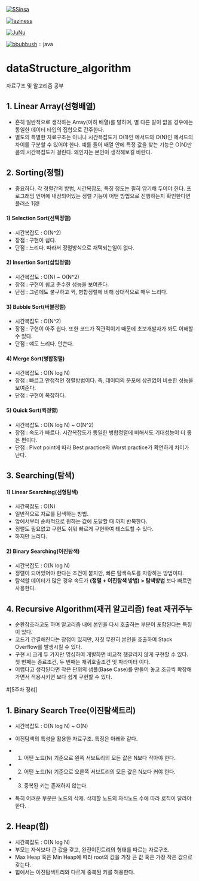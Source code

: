 [![SSinsa](https://img.shields.io/static/v1?logo=GitHub&label=Cteator&message=SSinsa&color=blue)](https://github.com/SSinsa)

[![laziness](https://img.shields.io/static/v1?logo=GitHub&label=Cteator&message=laziness&color=blue)](https://github.com/sonwonrak92)

[![JuNu](https://img.shields.io/static/v1?logo=GitHub&label=Cteator&message=JuNu&color=blue)](https://github.com/mike6321)

[![bbubbush](https://img.shields.io/static/v1?logo=GitHub&label=Cteator&message=bbubbush&color=lightgrey)](https://github.com/bbubbush) :: java

# dataStructure_algorithm
자료구조 및 알고리즘 공부


## 1. Linear Array(선형배열)
- 흔히 일반적으로 생각하는 Array(이하 배열)를 말하며, 별 다른 말이 없을 경우에는 동일한 데이터 타입의 집합으로 간주한다.
- 별도의 특별한 자료구조는 아니나 시간복잡도가 O(1)인 메서드와 O(N)인 메서드의 차이를 구분할 수 있어야 한다.  예를 들어 배열 안에 특정 값을 찾는 기능은 O(N)만큼의 시간복잡도가 걸린다. 왜인지는 본인이 생각해보길 바란다.

## 2. Sorting(정렬)
- 중요하다. 각 정렬간의 방법, 시간복잡도, 특징 정도는 필히 암기해 두어야 한다. 프로그래밍 언어에 내장되어있는 정렬 기능이 어떤 방법으로 진행하는지 확인한다면 플러스 1점!

#### 1) Selection Sort(선택정렬)
- 시간복잡도 : O(N^2)
- 장점 : 구현이 쉽다.
- 단점 : 느리다. 따라서 정렬방식으로 채택되는일이 없다.

#### 2) Insertion Sort(삽입정렬)
- 시간복잡도 : O(N) ~ O(N^2)
- 장점 : 구현이 쉽고 준수한 성능을 보여준다.
- 단점 : 그럼에도 불구하고 퀵, 병합정렬에 비해 상대적으로 매우 느리다.

#### 3) Bubble Sort(버블정렬)
- 시간복잡도 : O(N^2)
- 장점 : 구현이 아주 쉽다. 또한 코드가 직관적이기 때문에 초보개발자가 봐도 이해할 수 있다.
- 단점 : 얘도 느리다. 안쓴다.

#### 4) Merge Sort(병합정렬)
- 시간복잡도 : O(N log N)
- 장점 : 빠르고 안정적인 정렬방법이다. 즉, 데이터의 분포에 상관없이 비슷한 성능을 보여준다.
- 단점 : 구현이 복잡하다. 

#### 5) Quick Sort(퀵정렬)
- 시간복잡도 : O(N log N) ~ O(N^2) 
- 장점 : 속도가 빠르다. 시간복잡도가 동일한 병합정렬에 비해서도 기대성능이 더 좋은 편이다.
- 단점 : Pivot point에 따라 Best practice와 Worst practice가 확연하게 차이가 난다. 

## 3. Searching(탐색)
#### 1) Linear Searching(선형탐색)
- 시간복잡도 : O(N)
- 일반적으로 자료를 탐색하는 방법.
- 앞에서부터 순차적으로 원하는 값에 도달할 때 까지 반복한다.
- 정렬도 필요없고 구현도 쉬워 빠르게 구현하여 테스트할 수 있다.
- 하지만 느리다.

#### 2) Binary Searching(이진탐색)
- 시간복잡도 : O(N log N)
- 정렬이 되어있어야 한다는 조건이 붙지만, 빠른 탐색속도를 자랑하는 방법이다.
- 탐색할 데이터가 많은 경우 속도가 **(정렬 + 이진탐색 방법) > 탐색방법** 보다 빠르면 사용한다.

## 4. Recursive Algorithm(재귀 알고리즘) feat 재귀주누
- 순환참조라고도 하며 알고리즘 내에 본인을 다시 호출하는 부분이 포함된다는 특징이 있다.
- 코드가 간결해진다는 장점이 있지만, 자칫 무한히 본인을 호출하여 Stack Overflow를 발생시킬 수 있다.
- 구현 시 크게 두 가지만 명심하여 개발하면 비교적 헷갈리지 않게 구현할 수 있다. 첫 번째는 종료조건, 두 번째는 재귀호출조건 및 파라미터 이다.
- 어렵다고 생각된다면 작은 단위의 샘플(Base Case)를 만들어 놓고 조금씩 확장해 가면서 적용시키면 보다 쉽게 구현할 수 있다.


#[5주차 정리]

## 1. Binary Search Tree(이진탐색트리)
- 시간복잡도 : O(N log N) ~ O(N)
- 이진탐색의 특성을 활용한 자료구조. 특징은 아래와 같다.
- 1) 어떤 노드(N) 기준으로 왼쪽 서브트리의 모든 값은 N보다 작아야 한다.
- 2) 어떤 노드(N) 기준으로 오른쪽 서브트리의 모든 값은 N보다 커야 한다.
- 3) 중복된 키는 존재하지 않는다.

- 특히 어려운 부분은 노드의 삭제. 삭제할 노드의 자식노드 수에 따라 로직이 달라야 한다. 

## 2. Heap(힙)
- 시간복잡도 : O(N log N)
- 부모는 자식보다 큰 값을 갖고, 완전이진트리의 형태를 따르는 자료구조.
- Max Heap 혹은 Min Heap에 따라 root의 값을 가장 큰 값 혹은 가장 작은 값으로 갖는다.
- 힙에서는 이진탐색트리와 다르게 중복된 키를 허용한다.

